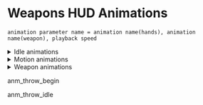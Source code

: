 # Weapons HUD Animations

```admonish tip title="Formula"
animation parameter name = animation name(hands), animation name(weapon), playback speed
```

<details>
    <summary>Idle animations</summary>

| Parameter Name | Engine Class | Parameter Description | Example Value | Value Data Type | Parameter Possible Values And Their Descriptions |
|---|---|---|---|:---:|---|
| anm_idle |  | Idle animation |  |  |  |
| anm_idle_empty |  | Empty magazine idle animation |  |  |  |
| anm_idle_g |  |  |  |  |  |
| anm_idle_empty_g |  |  |  |  |  |
| anm_idle_w_gl | Idle animation with grenade launcher attached to the weapon |  |  |  |  |
| anm_idle_empty_w_gl |  |  |  |  |  |
| anm_idle_aim_0 | WP_BM16 |  |  |  |  |
| anm_idle_aim_1 | WP_BM16 |  |  |  |  |
| anm_idle_aim_2 | WP_BM16 |  |  |  |  |
| anm_idle_aim |  | Aiming idle animation |  |  |  |
| anm_idle_aim_empty |  | Aiming empty magazine idle animation |  |  |  |
| anm_idle_g_aim | grenade launcher targeting animation |  |  |  |  |
| anm_idle_empty_g_aim |  |  |  |  |  |
| anm_idle_w_gl_aim |  |  |  |  |  |
| anm_idle_empty_w_gl_aim |  |  |  |  |  |

</details>

<details>
    <summary>Motion animations</summary>

| Parameter Name | Engine Class | Parameter Description | Example Value | Value Data Type | Parameter Possible Values And Their Descriptions |
|---|---|---|---|:---:|---|
| anm_show_0 | WP_BM16 |  |  |  |  |
| anm_show_1 | WP_BM16 |  |  |  |  |
| anm_show_2 | WP_BM16 |  |  |  |  |
| anm_show | Show animation |  |  | Animation name |  |
| anm_show_empty |  |  |  |  |  |
| anm_show_g |  |  |  |  |  |
| anm_show_empty_g |  |  |  |  |  |
| anm_show_w_gl |  |  |  |  |  |
| anm_show_empty_w_gl |  |  |  |  |  |
| anm_idle_moving |  |  |  |  |  |
| anm_idle_moving_empty |  |  |  |  |  |
| anm_idle_moving_0 | WP_BM16 |  |  |  |  |
| anm_idle_moving_1 | WP_BM16 |  |  |  |  |
| anm_idle_moving_2 | WP_BM16 |  |  |  |  |
| anm_idle_moving_g |  |  |  |  |  |
| anm_idle_moving_empty_g |  |  |  |  |  |
| anm_idle_moving_w_gl |  |  |  |  |  |
| anm_idle_moving_empty_w_gl |  |  |  |  |  |
| anm_idle_moving_w_gl_aim |  |  |  |  |  |
| anm_idle_moving_crouch |  |  |  |  |  |
| anm_idle_moving_crouch_empty |  |  |  |  |  |
| anm_idle_moving_crouch_empty_g |  |  |  |  |  |
| anm_idle_moving_crouch_empty_w_gl |  |  |  |  |  |
| anm_idle_moving_crouch_g_aim |  |  |  |  |  |
| anm_idle_moving_crouch_w_gl_aim |  |  |  |  |  |
| anm_idle_sprint_0 | WP_BM16 |  |  |  |  |
| anm_idle_sprint_1 | WP_BM16 |  |  |  |  |
| anm_idle_sprint_2 | WP_BM16 |  |  |  |  |
| anm_idle_sprint | Sprinting animation |  |  |  |  |
| anm_idle_sprint_empty |  |  |  |  |  |
| anm_idle_sprint_g |  |  |  |  |  |
| anm_idle_sprint_empty_g |  |  |  |  |  |
| anm_idle_sprint_w_gl |  |  |  |  |  |
| anm_idle_sprint_empty_w_gl |  |  |  |  |  |
| anm_bore_0 | WP_BM16 |  |  |  |  |
| anm_bore_1 | WP_BM16 |  |  |  |  |
| anm_bore_2 | WP_BM16 |  |  |  |  |
| anm_bore | Boredom animation |  |  |  |  |
| anm_bore_empty |  |  |  |  |  |
| anm_bore_g |  |  |  |  |  |
| anm_bore_empty_g |  |  |  |  |  |
| anm_bore_w_gl |  |  |  |  |  |
| anm_bore_empty_w_gl |  |  |  |  |  |
| anm_hide_0 | WP_BM16 |  |  |  |  |
| anm_hide_1 | WP_BM16 |  |  |  |  |
| anm_hide_2 | WP_BM16 |  |  |  |  |
| anm_hide | Hiding animation |  |  |  |  |
| anm_hide_empty |  |  |  |  |  |
| anm_hide_g |  |  |  |  |  |
| anm_hide_empty_g |  |  |  |  |  |
| anm_hide_w_gl |  |  |  |  |  |
| anm_hide_empty_w_gl |  |  |  |  |  |
| anm_idle_aim_moving |  |  |  |  |  |
| anm_idle_aim_moving_crouch |  |  |  |  |  |
| anm_idle_moving_g_aim |  |  |  |  |  |

</details>

<details>
    <summary>Weapon animations</summary>

| Parameter Name | Engine Class | Parameter Description | Example Value | Value Data Type | Parameter Possible Values And Their Descriptions |
|---|---|---|---|:---:|---|
| anm_open | WP_RG6, WP_ASHTG |  | rg6_reload_start |  |  |
| anm_add_cartridge | WP_RG6 |  | rg6_reload, rg6_reload_wep |  |  |
| anm_close_empty | WP_RG6 |  |  |  |  |
| anm_close | WP_RG6 |  |  | rg6_reload_end |  |
| anm_reload_1 | WP_BM16<br> WeaponRevolver.h |  |  |  |  |
| anm_reload_2 | WP_BM16<br> WeaponRevolver.h |  |  |  |  |
| anm_reload_3 | WeaponRevolver.h |  |  |  |  |
| anm_reload_4 | WeaponRevolver.h |  |  |  |  |
| anm_reload_5 | WeaponRevolver.h |  |  |  |  |
| anm_reload | Reloading |  |  |  |  |
| anm_reload_empty |  |  |  |  |  |
| anm_reload_g |  |  |  |  |  |
| anm_reload_w_gl |  |  |  |  |  |
| anm_reload_empty_w_gl |  |  |  |  |  |
| anm_reload_misfire |  |  |  |  |  |
| anm_reload_misfire_w_gl |  |  |  |  |  |
| anm_attack |  |  |  |  |  |
| anm_attack2 |  |  |  |  |  |
| anm_shots |  |  |  |  |  |
| anm_shot_l |  |  |  |  |  |
| anm_shot_g_l |  |  |  |  |  |
| anm_shots_g |  |  |  |  |  |
| anm_shots_w_gl |  |  |  |  |  |
| anm_shot_w_gl_l |  |  |  |  |  |
| anm_shot_1 | WP_BM16 |  |  |  |  |
| anm_shot_2 | WP_BM16 |  |  |  |  |
| anm_switch_mode |  |  |  |  |  |
| anm_switch_mode_empty |  |  |  |  |  |
| anm_switch |  |  |  |  |  |
| anm_switch_empty |  |  |  |  |  |
| anm_switch_g |  |  |  |  |  |
| anm_switch_g_empty |  |  |  |  |  |

</details>

anm_throw_begin

anm_throw_idle






